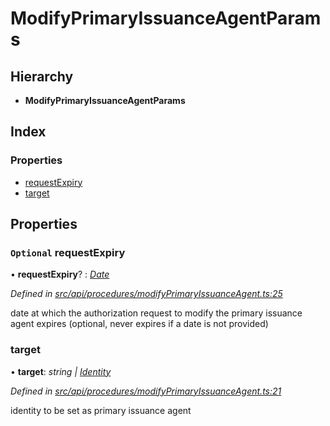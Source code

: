 # ModifyPrimaryIssuanceAgentParams

## Hierarchy

* **ModifyPrimaryIssuanceAgentParams**

## Index

### Properties

* [requestExpiry](modifyprimaryissuanceagentparams.md#optional-requestexpiry)
* [target](modifyprimaryissuanceagentparams.md#target)

## Properties

### `Optional` requestExpiry

• **requestExpiry**? : [_Date_](../enums/transactionargumenttype.md#date)

_Defined in_ [_src/api/procedures/modifyPrimaryIssuanceAgent.ts:25_](https://github.com/PolymathNetwork/polymesh-sdk/blob/7362b318/src/api/procedures/modifyPrimaryIssuanceAgent.ts#L25)

date at which the authorization request to modify the primary issuance agent expires \(optional, never expires if a date is not provided\)

### target

• **target**: _string \|_ [_Identity_](../classes/identity.md)

_Defined in_ [_src/api/procedures/modifyPrimaryIssuanceAgent.ts:21_](https://github.com/PolymathNetwork/polymesh-sdk/blob/7362b318/src/api/procedures/modifyPrimaryIssuanceAgent.ts#L21)

identity to be set as primary issuance agent

